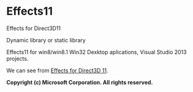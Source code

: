 Effects11
=========

Effects for Direct3D11


<p>Dynamic library or static library</p>

<p>Effects11 for win8/win8.1 Win32 Dexktop aplications, Visual Studio 2013 projects.</p>
<p>We can see from <a href="http://go.microsoft.com/fwlink/p/?LinkId=271568">Effects for Direct3D 11</a>.</p>
<p><b>Copyright (c) Microsoft Corporation. All rights reserved.</b></p>

